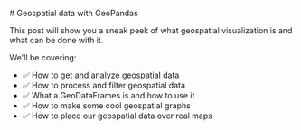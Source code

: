 # Geospatial data with GeoPandas

This post will show you a sneak peek of what geospatial visualization is and what can be done with it.

We'll be covering:

- ✅ How to get and analyze geospatial data
- ✅ How to process and filter geospatial data
- ✅ What a GeoDataFrames is and how to use it
- ✅ How to make some cool geospatial graphs
- ✅ How to place our geospatial data over real maps
